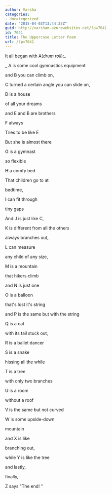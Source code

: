 ```yaml
---
author: Varsha
categories:
- Uncategorized
date: "2015-04-03T13:44:35Z"
guid: http://varsham.azurewebsites.net/?p=7041
id: 7041
title: The Uppercase Letter Poem
url: /?p=7041
---
```


It all began with A(_drum roll_):_
  
_ A is some cool gymnastics equipment
  
and B you can climb on,
  
C turned a certain angle you can slide on,
  
D is a house
  
of all your dreams
  
and E and B are brothers
  
F always
  
Tries to be like E
  
But she is almost there
  
G is a gymnast
  
so flexible
  
H a comfy bed
  
That children go to at
  
bedtime,
  
I can fit through
  
tiny gaps
  
And J is just like C,
  
K is different from all the others
  
always branches out,
  
L can measure
  
any child of any size,
  
M is a mountain
  
that hikers climb
  
and N is just one
  
O is a balloon
  
that's lost it's string
  
and P is the same but with the string
  
Q is a cat
  
with its tail stuck out,
  
R is a ballet dancer
  
S is a snake
  
hissing all the while
  
T is a tree
  
with only two branches
  
U is a room
  
without a roof
  
V is the same but not curved
  
W is some upside-down
  
mountain
  
and X is like
  
branching out,
  
while Y is like the tree
  
and lastly,
  
finally,
  
Z says  "The end! "